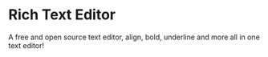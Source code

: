 # Rich Text Editor
A free and open source text editor, align, bold, underline and more all in one text editor!
